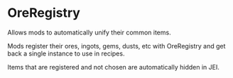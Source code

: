 # OreRegistry

Allows mods to automatically unify their common items.

Mods register their ores, ingots, gems, dusts, etc with OreRegistry and get back a single instance to use in recipes.

Items that are registered and not chosen are automatically hidden in JEI.